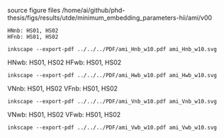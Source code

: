 








source figure files
/home/ai/github/phd-thesis/figs/results/utde/minimum_embedding_parameters-hii/ami/v00 


```
HNnb: HS01, HS02
HFnb: HS01, HS02
```

```
inkscape --export-pdf ../../../PDF/ami_Hnb_w10.pdf ami_Hnb_w10.svg
```


HNwb: HS01, HS02
HFwb: HS01, HS02


```
inkscape --export-pdf ../../../PDF/ami_Hwb_w10.pdf ami_Hwb_w10.svg
```




VNnb: HS01, HS02
VFnb: HS01, HS02

```
inkscape --export-pdf ../../../PDF/ami_Vnb_w10.pdf ami_Vnb_w10.svg
```





VNwb: HS01, HS02
VFwb: HS01, HS02


```
inkscape --export-pdf ../../../PDF/ami_Vwb_w10.pdf ami_Vwb_w10.svg
```





